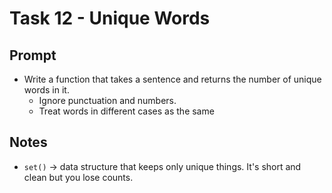 # Task 12 - Unique Words

## Prompt
- Write a function that takes a sentence and returns the number of unique words in it.
    - Ignore punctuation and numbers.
    - Treat words in different cases as the same

## Notes
- `set()` -> data structure that keeps only unique things. It's short and clean but you lose counts.